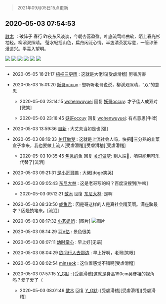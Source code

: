 > 2021年09月05日15点更新
<link rel="stylesheet" href="https://cdn.jsdelivr.net/gh/taotie6/sampleJSON@main/css/photo_show.css">


 ## 2020-05-03 07:54:53 

 [㪚木](https://www.coolapk.com/feed/18554438?shareKey=NDdmNTk3Mzc1M2RiNjEzMTc1NTQ~) ：破阵子 春行
昨夜东风淡淡，今朝杏蕊盈盈。叶底流莺啼曲软，陌上春光衫袖轻。柳溪双照晴。
璧水轻摇山色，扁舟闲泛心情。半盏清茶犹写意，一管琼箫漫遣兴。平芜入望明。 

<div class="album">
<img class="img-item" src="https://image.coolapk.com/feed/2020/0503/07/1081091_93aacc42_3644_9601@512x294.gif" />
<img class="img-item" src="https://image.coolapk.com/feed/2020/0503/07/1081091_12773343_3644_9603@1687x949.jpeg" />
<img class="img-item" src="https://image.coolapk.com/feed/2020/0503/07/1081091_4025d7a1_3644_9605@512x294.gif" />
<img class="img-item" src="https://image.coolapk.com/feed/2020/0503/07/1081091_678dba23_3644_9606@448x257.gif" />
<img class="img-item" src="https://image.coolapk.com/feed/2020/0503/07/1081091_0a0c64d8_3644_9608@512x294.gif" />
<img class="img-item" src="https://image.coolapk.com/feed/2020/0503/07/1081091_4c476c2e_3644_961@576x324.gif" />
</div>

 ------- 

- 2020-05-05 16:21:17 [梧桐三更雨](uid=677825) : 这就是大佬吗[受虐滑稽] 厉害厉害 

- 2020-05-03 15:01:20 [妖哥occuy](uid=1388591) : 想听听老哥说说，柳溪双照晴，“双”的意思 

    - 2020-05-03 23:14:15 [wohenwuyuei](uid=1096665) 回复 [妖哥occuy](uid=1388591): 才子佳人成双对[微笑] 

    - 2020-05-03 23:18:45 [妖哥occuy](uid=1388591) 回复 [wohenwuyuei](uid=1096665): 有点意思[牛啤] 

- 2020-05-03 13:59:36 [自新](uid=2031956) : 大丈夫当如是也[强] 

- 2020-05-03 08:16:33 [关灯做梦](uid=2195941) : 这就是上流社会人吗，快把👴三分熟的韭菜盒子拿来，我也要做上流人[受虐滑稽][受虐滑稽][受虐滑稽] 

    - 2020-05-03 10:35:45 [焦急的鱼](uid=1066955) 回复 [关灯做梦](uid=2195941): 别人端🍷，咱只能用可乐代替了[流泪] 

- 2020-05-03 09:21:31 [是小哥哥嘛](uid=1414076) : 大佬[doge笑哭] 

- 2020-05-03 09:05:43 [东尼大林](uid=1612569) : 这是老哥写的吗？百度没搜到[牛啤] 

    - 2020-05-03 09:12:21 [㪚木](uid=1081091) 回复 [东尼大林](uid=1612569): 是啊 

- 2020-05-03 08:33:50 [咸鱼君](uid=573545) : 因是哥这样的人是真社会精英啊。满座孰最才？因是执笔来。[流泪] 

- 2020-05-03 08:17:32 [小茗姐姐](uid=2225525) : [图片] ![图片](https://image.coolapk.com/feed/2020/0503/08/2225525_30d4598c_5051_1251@875x632.jpeg)

- 2020-05-03 08:14:29 [羽V忆](uid=1291531) : 景色很美 

- 2020-05-03 08:07:11 [幼时棠心](uid=1017379) : 早上好[无语] 

- 2020-05-03 08:04:29 [欲问行人去那边](uid=826969) : 早上好啊，老哥[笑眼] 

- 2020-05-03 08:02:54 [minseok](uid=2361006) : 这位置感觉不错啊[受虐滑稽] 

- 2020-05-03 07:57:15 [Y_G默](uid=1158219) : [受虐滑稽]这就是身高190cm吴彦祖的视角吗？爱了爱了（ 

    - 2020-05-03 08:01:46 [㪚木](uid=1081091) 回复 [Y_G默](uid=1158219): [受虐滑稽][受虐滑稽][受虐滑稽] 

